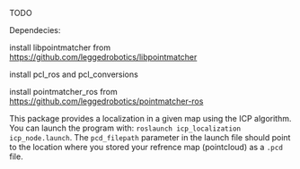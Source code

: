
TODO

Dependecies:

install libpointmatcher from https://github.com/leggedrobotics/libpointmatcher

install pcl_ros and pcl_conversions

install pointmatcher_ros from https://github.com/leggedrobotics/pointmatcher-ros


This package provides a localization in a given map using the ICP algorithm. You can launch the program with: `roslaunch icp_localization icp_node.launch`. The `pcd_filepath` parameter in the launch file should point to the location where you stored your refrence map (pointcloud) as a `.pcd` file.

